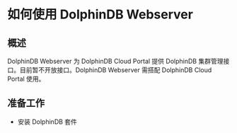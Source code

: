# 如何使用 DolphinDB Webserver

## 概述

DolphinDB Webserver 为 DolphinDB Cloud Portal 提供 DolphinDB 集群管理接口。目前暂不开放接口。DolphinDB Webserver 需搭配 DolphinDB Cloud Portal 使用。

## 准备工作

- 安装 DolphinDB 套件